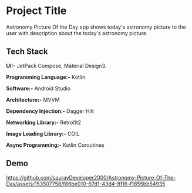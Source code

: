 
# Project Title

Astronomy Picture Of the Day app shows today's astronomy picture to the user with description about the today's astronomy picture.


## Tech Stack

**UI:-**  JetPack Compose, Material Design3.

**Programming Language:-** Kotlin

**Software:-** Android Studio

**Architecture:-** MVVM

**Dependency Injection:-** Dagger Hilt

**Networking Library:-** Retrofit2

**Image Loading Library:-** COIL

**Async Programming:-** Kotlin Coroutines


## Demo



https://github.com/sauravDeveloper2000/Astronomy-Picture-Of-The-Day/assets/153507758/f86be010-67d1-43d4-8f16-f1855bb54935





